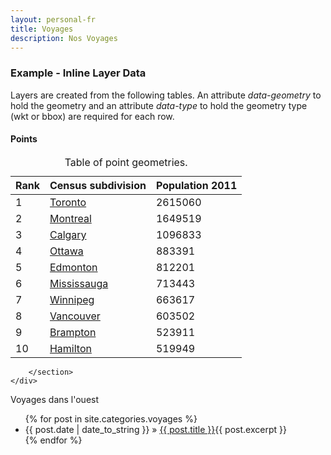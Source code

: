 ```yaml
---  
layout: personal-fr  
title: Voyages 
description: Nos Voyages  
---  
```


<div id="mygeomap" class="wb-geomap static">
  <div class="row">
    <div class="col-md-9">
      <div class="wb-geomap-map">
      </div>
  </div>
<div class="row">
		<section>
			<div class="wb-geomap-layers col-md-12">
				<h3>Example - Inline Layer Data</h3>
				<p>Layers are created from the following tables. An attribute <em>data-geometry</em> to hold the geometry and an attribute <em>data-type</em> to hold the geometry type (wkt or bbox) are required for each row.</p>
				<section>
					<h4>Points</h4>
					<table id="cities" aria-label="Points" class="table wb-tables">
						<caption>
							Table of point geometries.
						</caption>
						<thead>
							<tr>
								<th>Rank</th>
								<th>Census subdivision</th>
								<th>Population 2011</th>
							</tr>
						</thead>
						<tbody>
							<tr data-geometry="POINT (-79.3847, 43.6476)" data-type="wkt">
								<td>1</td>
								<td><a href="http://www.wikipedia.org/wiki/Toronto" title="Toronto">Toronto</a></td>
								<td>2615060</td>
							</tr>
							<tr data-geometry="POINT (-73.56123, 45.52927)" data-type="wkt">
								<td>2</td>
								<td><a href="http://www.wikipedia.org/wiki/Montreal" title="Montreal">Montreal</a></td>
								<td>1649519</td>
							</tr>
							<tr data-geometry="POINT (-114.05879, 51.04668)" data-type="wkt">
								<td>3</td>
								<td><a href="http://www.wikipedia.org/wiki/Calgary" title="Calgary">Calgary</a></td>
								<td>1096833</td>
							</tr>
							<tr data-geometry="POINT (-75.68937, 45.41072)" data-type="wkt">
								<td>4</td>
								<td><a href="http://www.wikipedia.org/wiki/Ottawa" title="Ottawa">Ottawa</a></td>
								<td>883391</td>
							</tr>
							<tr data-geometry="POINT (-113.49590, 53.53398)" data-type="wkt">
								<td>5</td>
								<td><a href="http://www.wikipedia.org/wiki/Edmonton" title="Edmonton">Edmonton</a></td>
								<td>812201</td>
							</tr>
							<tr data-geometry="POINT (-79.65, 43.60)" data-type="wkt">
								<td>6</td>
								<td><a href="http://www.wikipedia.org/wiki/Mississauga" title="Mississauga">Mississauga</a></td>
								<td>713443</td>
							</tr>
							<tr data-geometry="POINT (-97.14352, 49.89375)" data-type="wkt">
								<td>7</td>
								<td><a href="http://www.wikipedia.org/wiki/Winnipeg" title="Winnipeg">Winnipeg</a></td>
								<td>663617</td>
							</tr>
							<tr data-geometry="POINT (-123.10091, 49.26428)" data-type="wkt">
								<td>8</td>
								<td><a href="http://www.wikipedia.org/wiki/Vancouver" title="Vancouver">Vancouver</a></td>
								<td>603502</td>
							</tr>
							<tr data-geometry="POINT (-79.76181, 43.68686)" data-type="wkt">
								<td>9</td>
								<td><a href="http://www.wikipedia.org/wiki/Brampton" title="Brampton">Brampton</a></td>
								<td>523911</td>
							</tr>
							<tr data-geometry="POINT (-79.86788, 43.25717)" data-type="wkt">
								<td>10</td>
								<td><a href="http://www.wikipedia.org/wiki/Hamilton,_Ontario" title="Hamilton, Ontario">Hamilton</a></td>
								<td>519949</td>
							</tr>
						</tbody>
					</table>
				</section>
			</div>

			
		</section>
	</div>
</div>


 Voyages dans l'ouest
 <ul class="posts">
   {% for post in site.categories.voyages %}
     <li><span>{{ post.date | date_to_string }}</span> » <a href="{{ post.url }}" title="{{ post.title }}">{{ post.title }}</a>{{ post.excerpt }}</li>
   {% endfor %}
 </ul>

